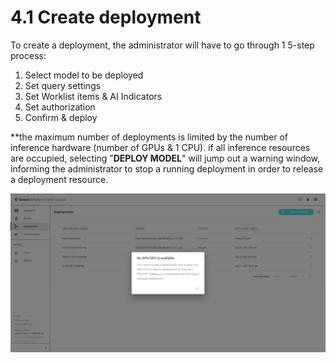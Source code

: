 # 4.1 Create deployment

To create a deployment, the administrator will have to go through 1 5-step process:

1. Select model to be deployed
2. Set query settings
3. Set Worklist items & AI Indicators
4. Set authorization
5. Confirm & deploy

\*\*the maximum number of deployments is limited by the number of inference hardware (number of GPUs & 1 CPU). if all inference resources are occupied, selecting "**DEPLOY MODEL**" will jump out a warning window, informing the administrator to stop a running deployment in order to release a deployment resource.

![Not enough inference resource notice will pop up if all GPU/CPU are in use](../../.gitbook/assets/Deeploy-adm-2-0-2.png)

